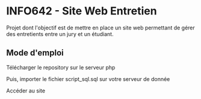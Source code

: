 # INFO642 - Site Web Entretien

Projet dont l'objectif est de mettre en place un site web permettant de gérer des entretients entre un jury et un étudiant.

## Mode d'emploi

Télécharger le repository sur le serveur php

Puis, importer le fichier script_sql.sql sur votre serveur de donnée

Accéder au site
